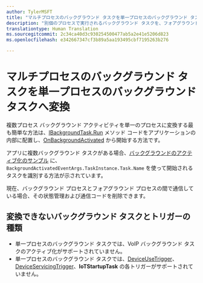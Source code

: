 ```yaml
---
author: TylerMSFT
title: "マルチプロセスのバックグラウンド タスクを単一プロセスのバックグラウンド タスクへ変換"
description: "別個のプロセスで実行されるバックグラウンド タスクを、フォアグラウンド アプリ プロセスの内部で実行されるバックグラウンド タスクに変換します。"
translationtype: Human Translation
ms.sourcegitcommit: 2c34ca40d3c930254500477ab5a2e41e5206d823
ms.openlocfilehash: e342667347cf3b89a5aa193495cbf7195263b276

---
```


# マルチプロセスのバックグラウンド タスクを単一プロセスのバックグラウンド タスクへ変換

複数プロセス バックグラウンド アクティビティを単一のプロセスに変換する最も簡単な方法は、[IBackgroundTask.Run](https://msdn.microsoft.com/en-us/library/windows/apps/windows.applicationmodel.background.ibackgroundtask.run.aspx?f=255&MSPPError=-2147217396) メソッド コードをアプリケーションの内部に配置し、[OnBackgroundActivated](https://msdn.microsoft.com/en-us/library/windows/apps/windows.ui.xaml.application.onbackgroundactivated.aspx) から開始する方法です。

アプリに複数バックグラウンド タスクがある場合、[バックグラウンドのアクティブ化のサンプル](https://github.com/Microsoft/Windows-universal-samples/tree/dev/Samples/BackgroundActivation) に、`BackgroundActivatedEventArgs.TaskInstance.Task.Name` を使って開始されるタスクを識別する方法が示されています。

現在、バックグラウンド プロセスとフォアグラウンド プロセスの間で通信している場合、その状態管理および通信コードを削除できます。

## 変換できないバックグラウンド タスクとトリガーの種類

* 単一プロセスのバックグラウンド タスクでは、VoIP バックグラウンド タスクのアクティブ化がサポートされていません。
* 単一プロセスのバックグラウンド タスクでは、[DeviceUseTrigger](https://msdn.microsoft.com/en-us/library/windows/apps/windows.applicationmodel.background.deviceusetrigger.aspx?f=255&MSPPError=-2147217396)、[DeviceServicingTrigger](https://msdn.microsoft.com/en-us/library/windows/apps/windows.applicationmodel.background.deviceservicingtrigger.aspx)、**IoTStartupTask** の各トリガーがサポートされていません。



<!--HONumber=Aug16_HO3-->


